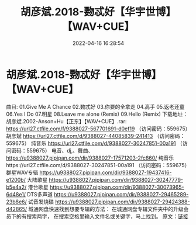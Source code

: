 ﻿---
title: 胡彦斌.2018-覅忒好【华宇世博】【WAV+CUE】
date: 2022-04-16 16:28:54
categories: WAV车载音乐、镜像
tags: 国语流行
---
# 胡彦斌.2018-覅忒好【华宇世博】【WAV+CUE】

曲目:
01.Give Me A
Chance
02.覅忒好
03.你要的全拿走
04.高手
05.返老还童
06.Yes I Do
07.明星
08.Leave me alone
(Remix)
09.Hello (Remix)
下载地址：
胡彦斌.2002-Anson+Hu【正东】【WAV+CUE】.rar: https://url27.ctfile.com/f/9388027-567701691-d0ef19
（访问密码：559675）
胡彦斌
https://url27.ctfile.com/d/9388027-44085839-241413
（访问密码：559675）
纯音乐
https://url27.ctfile.com/d/9388027-30247851-00a191
（访问密码：559675）
电音、dj,、舞曲、
https://u9388027.pipipan.com/dir/9388027-17571203-2fc860/
纯音乐https://url27.ctfile.com/d/9388027-30247851-00a191
（访问密码：559675）
群星WAV专辑
https://u9388027.pipipan.com/dir/9388027-19437416-e1200b/
大陆歌星
https://u9388027.pipipan.com/dir/9388027-30247779-b5e4a2/
港台歌星
https://u9388027.pipipan.com/dir/9388027-30073965-6d48e1/
DTS多声道
https://u9388027.pipipan.com/dir/9388027-29465289-23b8e6/
试音发烧碟
https://u9388027.pipipan.com/dir/9388027-29424388-d42865/
城通网盘快速找到想要专辑的方法：
在城通网盘专辑文件夹中的升级会员下的有搜索两字，
在搜索空格里输入文件名或关键字，马上找到。
原文：[链接](https://blog.sina.com.cn/s/blog_1647c7e7601030wow.html)